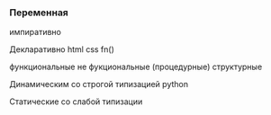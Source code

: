 ### Переменная


импиративно

Декларативно 
html
css
fn()

функциональные 
не фукциональные (процедурные)
структурные

Динамическим со строгой типизацией python

Статические со слабой типизации